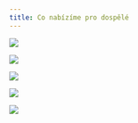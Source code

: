 ```yaml
---
title: Co nabízíme pro dospělé
---
```

![](/images/uploads/pro_dospele-2-.jpg)

![](/images/uploads/konverzace_aj.jpg)

![](/images/uploads/prvni_pomoc.jpg)

![](/images/uploads/baner_hormonalka.jpg)

![](/images/uploads/baner_francouzstina.jpg)